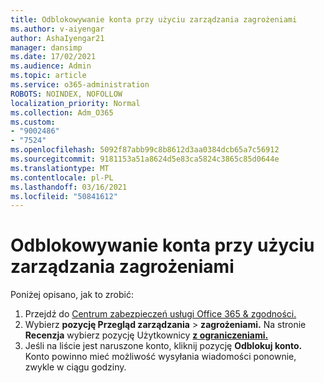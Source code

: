 ```yaml
---
title: Odblokowywanie konta przy użyciu zarządzania zagrożeniami
ms.author: v-aiyengar
author: AshaIyengar21
manager: dansimp
ms.date: 17/02/2021
ms.audience: Admin
ms.topic: article
ms.service: o365-administration
ROBOTS: NOINDEX, NOFOLLOW
localization_priority: Normal
ms.collection: Adm_O365
ms.custom:
- "9002486"
- "7524"
ms.openlocfilehash: 5092f87abb99c8b8612d3aa0384dcb65a7c56912
ms.sourcegitcommit: 9181153a51a8624d5e83ca5824c3865c85d0644e
ms.translationtype: MT
ms.contentlocale: pl-PL
ms.lasthandoff: 03/16/2021
ms.locfileid: "50841612"
---
```

# <a name="unblock-an-account-by-using-threat-management"></a>Odblokowywanie konta przy użyciu zarządzania zagrożeniami

Poniżej opisano, jak to zrobić: 

1. Przejdź do [Centrum zabezpieczeń usługi Office 365 & zgodności.](https://go.microsoft.com/fwlink/p/?linkid=2077143)
1. Wybierz **pozycję Przegląd zarządzania**  >  **zagrożeniami.** Na stronie **Recenzja** wybierz pozycję Użytkownicy **[z ograniczeniami.](https://go.microsoft.com/fwlink/?linkid=2103514)**
1. Jeśli na liście jest naruszone konto, kliknij pozycję **Odblokuj konto.** Konto powinno mieć możliwość wysyłania wiadomości ponownie, zwykle w ciągu godziny.